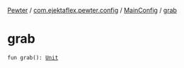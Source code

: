[Pewter](../../index.md) / [com.ejektaflex.pewter.config](../index.md) / [MainConfig](index.md) / [grab](./grab.md)

# grab

`fun grab(): `[`Unit`](https://kotlinlang.org/api/latest/jvm/stdlib/kotlin/-unit/index.html)